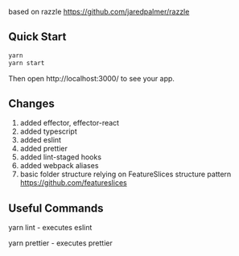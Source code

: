 based on razzle https://github.com/jaredpalmer/razzle

## Quick Start

```bash
yarn
yarn start
```

Then open http://localhost:3000/ to see your app.

## Changes

1. added effector, effector-react
2. added typescript
3. added eslint
4. added prettier
5. added lint-staged hooks
6. added webpack aliases
7. basic folder structure relying on FeatureSlices structure pattern https://github.com/featureslices

## Useful Commands

yarn lint - executes eslint

yarn prettier - executes prettier
